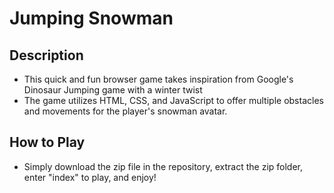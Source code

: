 # Jumping Snowman

## Description
* This quick and fun browser game takes inspiration from Google's Dinosaur Jumping game with a winter twist
* The game utilizes HTML, CSS, and JavaScript to offer multiple obstacles and movements for the player's snowman avatar.

## How to Play
* Simply download the zip file in the repository, extract the zip folder, enter "index" to play, and enjoy!
